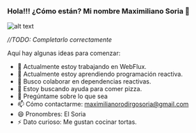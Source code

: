 ### Hola!!! ¿Cómo están? Mi nombre Maximiliano Soria 👋

<!--
**MaximilianoRodrigoSoria/MaximilianoRodrigoSoria** is a ✨ _special_ ✨ repository because its `README.md` (this file) appears on your GitHub profile.
-->
![alt text](https://i.postimg.cc/PxXFMZpq/code.png)


_//TODO: Completarlo correctamente_

Aquí hay algunas ideas para comenzar:

- 🔭 Actualmente estoy trabajando en WebFlux.
- 🌱 Actualmente estoy aprendiendo programación reactiva.
- 👯 Busco colaborar en dependencias reactivas.
- 🤔 Estoy buscando ayuda para comer pizza.
- 💬 Pregúntame sobre lo que sea
- 📫 Cómo contactarme: maximilianorodirgosoria@gmail.com
- 😄 Pronombres: El Soria
- ⚡ Dato curioso: Me gustan cocinar tortas.
